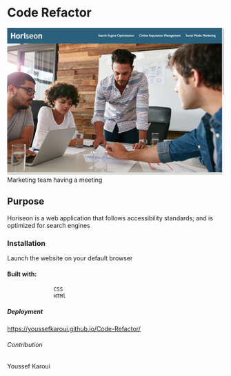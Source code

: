 #   Code Refactor 
![alt text](./assets/images/readme-screenshot1.png) Marketing team having a meeting 
## Purpose

Horiseon is a web application that follows accessibility standards; and is optimized for search engines 

### Installation

Launch the website on your default browser

#### Built with:

                   CSS 
                   HTMl
#####   Deployment

https://youssefkaroui.github.io/Code-Refactor/


######   Contribution  

Youssef Karoui


